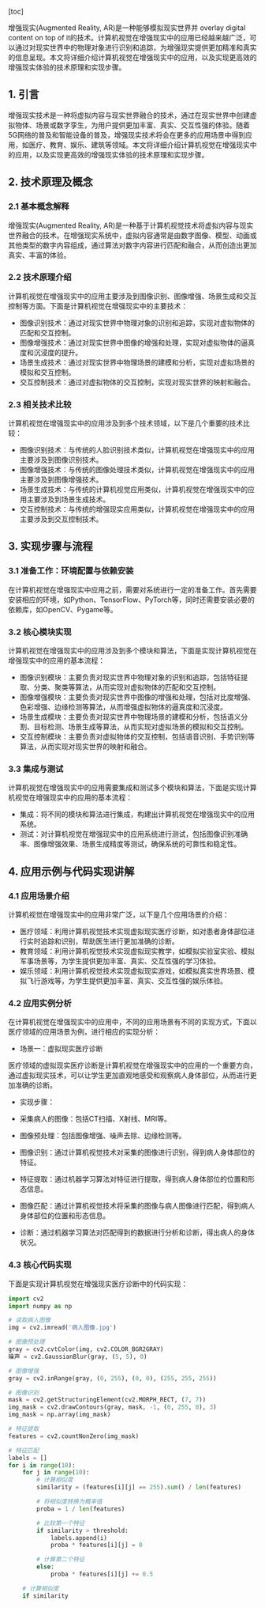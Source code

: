 
[toc]                    
                
                
增强现实(Augmented Reality, AR)是一种能够模拟现实世界并 overlay digital content on top of it的技术。计算机视觉在增强现实中的应用已经越来越广泛，可以通过对现实世界中的物理对象进行识别和追踪，为增强现实提供更加精准和真实的信息呈现。本文将详细介绍计算机视觉在增强现实中的应用，以及实现更高效的增强现实体验的技术原理和实现步骤。

## 1. 引言

增强现实技术是一种将虚拟内容与现实世界融合的技术，通过在现实世界中创建虚拟物体、场景或数字孪生，为用户提供更加丰富、真实、交互性强的体验。随着5G网络的普及和智能设备的普及，增强现实技术将会在更多的应用场景中得到应用，如医疗、教育、娱乐、建筑等领域。本文将详细介绍计算机视觉在增强现实中的应用，以及实现更高效的增强现实体验的技术原理和实现步骤。

## 2. 技术原理及概念

### 2.1 基本概念解释

增强现实(Augmented Reality, AR)是一种基于计算机视觉技术将虚拟内容与现实世界融合的技术。在增强现实系统中，虚拟内容通常是由数字图像、模型、动画或其他类型的数字内容组成，通过算法对数字内容进行匹配和融合，从而创造出更加真实、丰富的体验。

### 2.2 技术原理介绍

计算机视觉在增强现实中的应用主要涉及到图像识别、图像增强、场景生成和交互控制等方面。下面是计算机视觉在增强现实中的主要技术：

- 图像识别技术：通过对现实世界中物理对象的识别和追踪，实现对虚拟物体的匹配和交互控制。
- 图像增强技术：通过对现实世界中图像的增强和处理，实现对虚拟物体的逼真度和沉浸度的提升。
- 场景生成技术：通过对现实世界中物理场景的建模和分析，实现对虚拟场景的模拟和交互控制。
- 交互控制技术：通过对虚拟物体的交互控制，实现对现实世界的映射和融合。

### 2.3 相关技术比较

计算机视觉在增强现实中的应用涉及到多个技术领域，以下是几个重要的技术比较：

- 图像识别技术：与传统的人脸识别技术类似，计算机视觉在增强现实中的应用主要涉及到图像识别技术。
- 图像增强技术：与传统的图像处理技术类似，计算机视觉在增强现实中的应用主要涉及到图像增强技术。
- 场景生成技术：与传统的计算机视觉应用类似，计算机视觉在增强现实中的应用主要涉及到场景生成技术。
- 交互控制技术：与传统的增强现实应用类似，计算机视觉在增强现实中的应用主要涉及到交互控制技术。

## 3. 实现步骤与流程

### 3.1 准备工作：环境配置与依赖安装

在计算机视觉在增强现实中应用之前，需要对系统进行一定的准备工作。首先需要安装相应的环境，如Python、TensorFlow、PyTorch等，同时还需要安装必要的依赖库，如OpenCV、Pygame等。

### 3.2 核心模块实现

计算机视觉在增强现实中的应用涉及到多个模块和算法，下面是实现计算机视觉在增强现实中的应用的基本流程：

- 图像识别模块：主要负责对现实世界中物理对象的识别和追踪，包括特征提取、分类、聚类等算法，从而实现对虚拟物体的匹配和交互控制。
- 图像增强模块：主要负责对现实世界中图像的增强和处理，包括对比度增强、色彩增强、边缘检测等算法，从而增强虚拟物体的逼真度和沉浸度。
- 场景生成模块：主要负责对现实世界中物理场景的建模和分析，包括语义分割、目标检测、场景生成等算法，从而实现对虚拟场景的模拟和交互控制。
- 交互控制模块：主要负责对虚拟物体的交互控制，包括语音识别、手势识别等算法，从而实现对现实世界的映射和融合。

### 3.3 集成与测试

计算机视觉在增强现实中的应用需要集成和测试多个模块和算法，下面是实现计算机视觉在增强现实中的应用的基本流程：

- 集成：将不同的模块和算法进行集成，构建出计算机视觉在增强现实中的应用系统。
- 测试：对计算机视觉在增强现实中的应用系统进行测试，包括图像识别准确率、图像增强效果、场景生成精度等测试，确保系统的可靠性和稳定性。

## 4. 应用示例与代码实现讲解

### 4.1 应用场景介绍

计算机视觉在增强现实中的应用非常广泛，以下是几个应用场景的介绍：

- 医疗领域：利用计算机视觉技术实现虚拟现实医疗诊断，如对患者身体部位进行实时追踪和识别，帮助医生进行更加准确的诊断。
- 教育领域：利用计算机视觉技术实现虚拟现实教学，如模拟实验室实验、模拟军事场景等，为学生提供更加丰富、真实、交互性强的学习体验。
- 娱乐领域：利用计算机视觉技术实现虚拟现实游戏，如模拟真实世界场景、模拟飞行游戏等，为学生提供更加丰富、真实、交互性强的娱乐体验。

### 4.2 应用实例分析

在计算机视觉在增强现实中的应用中，不同的应用场景有不同的实现方式，下面以医疗领域的应用场景为例，进行相应的实现分析：

- 场景一：虚拟现实医疗诊断

医疗领域的虚拟现实医疗诊断是计算机视觉在增强现实中的应用的一个重要方向，通过虚拟现实技术，可以让学生更加直观地感受和观察病人身体部位，从而进行更加准确的诊断。

- 实现步骤：

- 采集病人的图像：包括CT扫描、X射线、MRI等。
- 图像预处理：包括图像增强、噪声去除、边缘检测等。
- 图像识别：通过计算机视觉技术对采集的图像进行识别，得到病人身体部位的特征。
- 特征提取：通过机器学习算法对特征进行提取，得到病人身体部位的位置和形态信息。
- 图像匹配：通过计算机视觉技术将采集的图像与病人图像进行匹配，得到病人身体部位的位置和形态信息。
- 诊断：通过机器学习算法对匹配得到的数据进行分析和诊断，得出病人的身体状况。

### 4.3 核心代码实现

下面是实现计算机视觉在增强现实医疗诊断中的代码实现：

```python
import cv2
import numpy as np

# 读取病人图像
img = cv2.imread('病人图像.jpg')

# 图像预处理
gray = cv2.cvtColor(img, cv2.COLOR_BGR2GRAY)
噪声 = cv2.GaussianBlur(gray, (5, 5), 0)

# 图像增强
gray = cv2.inRange(gray, (0, 255), (0, 0), (255, 255, 255))

# 图像识别
mask = cv2.getStructuringElement(cv2.MORPH_RECT, (7, 7))
img_mask = cv2.drawContours(gray, mask, -1, (0, 255, 0), 3)
img_mask = np.array(img_mask)

# 特征提取
features = cv2.countNonZero(img_mask)

# 特征匹配
labels = []
for i in range(10):
    for j in range(10):
        # 计算相似度
        similarity = (features[i][j] == 255).sum() / len(features)

        # 将相似度转换为概率值
        proba = 1 / len(features)

        # 比较第一个特征
        if similarity > threshold:
            labels.append(i)
            proba * features[i][j] = 0

        # 计算第二个特征
        else:
            proba * features[i][j] += 0.5

    # 计算相似度
    if similarity

